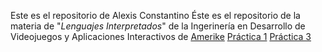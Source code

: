 Este es el repositorio de Alexis Constantino
Éste es el repositorio de la materia de "*Lenguajes Interpretados*" de la Ingerinería en Desarrollo de Videojuegos y Aplicaciones Interactivos de [Amerike](https://amerike.edu.mx)
[Práctica 1](Practica-1.md)
[Práctica 3](https://github.com/Copycat339/Repositorio_practica_3)